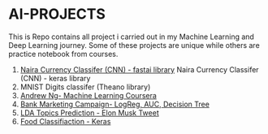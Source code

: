 # AI-PROJECTS
This is Repo contains all project i carried out in my Machine Learning and Deep Learning journey.
Some of these projects are unique while others are practice notebook from courses.

1. [Naira Currency Classifer (CNN) - fastai library](https://github.com/kennydukor/AI-PROJECTS/blob/master/Nigerian%20Notes/Nigerian_Currencies_CNNs.ipynb/) 
   Naira Currency Classifer (CNN) - keras library 
2. MNIST Digits classifer (Theano library)
3. [Andrew  Ng- Machine Learning Coursera](https://github.com/kennydukor/AI-PROJECTS/tree/master/Machine-Learning-AndrewNg) 
4. [Bank Marketing Campaign- LogReg, AUC, Decision Tree](https://github.com/kennydukor/AI-PROJECTS/blob/master/Marketing%20Campaign/Banking_Data_.ipynb) 
5. [LDA Topics Prediction - Elon Musk Tweet](https://github.com/kennydukor/AI-PROJECTS/blob/master/LDA_Topics_Prediction/Topic_Modelling_(LDA)_on_Elon_Tweets.ipynb) 
6. [Food Classifiaction - Keras](https://github.com/kennydukor/AI-PROJECTS/blob/master/Food%20Classification/Group9.ipynb) 
